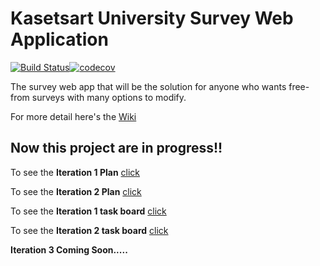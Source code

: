 # Kasetsart University Survey Web Application
[![Build Status](https://travis-ci.com/Sahanon-P/ku-polls.svg?branch=master)](https://travis-ci.com/Sahanon-P/ku-polls)[![codecov](https://codecov.io/gh/Sahanon-P/ku-polls/branch/master/graph/badge.svg)](https://codecov.io/gh/Sahanon-P/ku-polls)

The survey web app that will be the solution for anyone who wants free-from surveys with many options to modify.

For more detail here's the [Wiki](../../wiki/Home)

## Now this project are in progress!!

To see the **Iteration 1 Plan** [click](../../wiki/Iteration%201%20Plan)

To see the **Iteration 2 Plan** [click](../../wiki/Iteration%202%20Plan)

To see the **Iteration 1 task board** [click](../../projects/1)

To see the **Iteration 2 task board** [click](../../projects/2)

**Iteration 3 Coming Soon.....**

